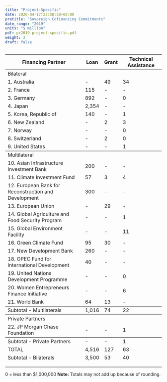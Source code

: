 ```yaml
---
title: "Project-Specific"
date: 2020-04-17T22:58:58+08:00
pretitle: "Sovereign Cofinancing Commitments"
date_range: "2019"
units: "$ million"
pdf: pr2019-project-specific.pdf
weight: 3
draft: false
---
```

 
<table id="dr-table-psc" class="table table-hover dr-table dr-table-projects">
  <thead>
  <tr>
    <th>Financing Partner</th>
    <th>Loan</th>
    <th>Grant</th>
    <th>Technical Assistance</th>
  </tr>
  </thead>
  <tbody>
   <tr class="region">
    <td>Bilateral</td>
    <td></td>
    <td></td>
    <td></td>
  </tr>
  <tr>
    <td>1. Australia</td>
    <td>-</td>
    <td>49</td>
    <td>34</td>
  </tr>
  <tr>
    <td>2. France</td>
    <td>115</td>
    <td>-</td>
    <td>-</td>
  </tr>
  <tr>
    <td>3. Germany</td>
    <td>892</td>
    <td>-</td>
    <td>0</td>
  </tr>
  <tr>
    <td>4. Japan</td>
    <td>2,354</td>
    <td>-</td>
    <td>-</td>
  </tr>
  <tr>
    <td>5. Korea, Republic of</td>
    <td>140</td>
    <td>-</td>
    <td>1</td>
  </tr>
  <tr>
    <td>6. New Zealand</td>
    <td>-</td>
    <td>2</td>
    <td>3</td>
  </tr>
  <tr>
    <td>7. Norway</td>
    <td>-</td>
    <td>-</td>
    <td>0</td>
  </tr>
  <tr>
    <td>8. Switzerland</td>
    <td>-</td>
    <td>2</td>
    <td>0</td>
  </tr>
  <tr>
    <td>9. United States</td>
    <td>-</td>
    <td>-</td>
    <td>1</td>
  </tr>
  <tfoot><tr>
    <td>Subtotal - Bilaterals</td>
    <td>3,500</td>
    <td>53</td>
    <td>40</td>
  </tr></tfoot>
    <tr class="region">
    <td>Multilateral</td>
    <td></td>
    <td></td>
    <td></td>
  </tr>
  <tr>
    <td>10. Asian Infrastructure Investment Bank</td>
    <td>200</td>
    <td>-</td>
    <td>-</td>
  </tr>
  <tr>
    <td>11. Climate Investment Fund</td>
    <td>57</td>
    <td>3</td>
    <td>4</td>
  </tr>
  <tr>
    <td>12. European Bank for Reconstruction and Development</td>
    <td>300</td>
    <td>-</td>
    <td>-</td>
  </tr>
  <tr>
    <td>13. European Union</td>
    <td>-</td>
    <td>29</td>
    <td>-</td>
  </tr>
  <tr>
    <td>14. Global Agriculture and Food Security Program</td>
    <td>-</td>
    <td>-</td>
    <td>1</td>
  </tr>
  <tr>
    <td>15. Global Environment Facility</td>
    <td>-</td>
    <td>-</td>
    <td>11</td>
  </tr>
  <tr>
    <td>16. Green Climate Fund</td>
    <td>95</td>
    <td>30</td>
    <td>-</td>
  </tr>
  <tr>
    <td>17. New Development Bank</td>
    <td>260</td>
    <td>-</td>
    <td>-</td>
  </tr>
  <tr>
    <td>18. OPEC Fund for International Development</td>
    <td>40</td>
    <td>-</td>
    <td>-</td>
  </tr>
  <tr>
    <td>19. United Nations Development Programme</td>
    <td>-</td>
    <td>-</td>
    <td>0</td>
  </tr>
  <tr>
    <td>20. Women Entrepreneurs Finance Initiative</td>
    <td>-</td>
    <td>-</td>
    <td>6</td>
  </tr>
  <tr>
    <td>21. World Bank</td>
    <td>64</td>
    <td>13</td>
    <td>-</td>
  </tr>
  <tfoot><tr>
    <td>Subtotal - Multilaterals</td>
    <td>1,016</td>
    <td>74</td>
    <td>22</td>
  </tr></tfoot>
    <tr class="region">
    <td>Private Partners</td>
    <td></td>
    <td></td>
    <td></td>
  <tr>
    <td>22. JP Morgan Chase Foundation</td>
    <td>-</td>
    <td>-</td>
    <td>1</td>
  </tr>
  <tfoot><tr>
    <td>Subtotal - Private Partners</td>
    <td>-</td>
    <td>-</td>
    <td>1</td>
  </tr></tfoot>
  </tbody>
  <tfoot>
  <tr>
    <td>TOTAL</td>
    <td>4,516</td>
    <td>127</td>
    <td>63</td>
  </tr>
  </tfoot>
</table>

---
0 = less than $1,000,000
**Note:** Totals may not add up because of rounding.

